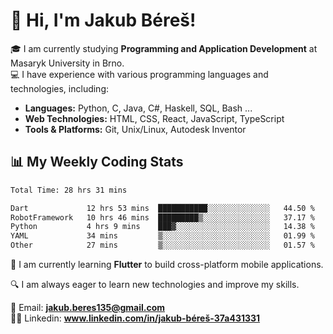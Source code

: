# 👋 Hi, I'm Jakub Béreš!

🎓 I am currently studying **Programming and Application Development** at Masaryk University in Brno.  
💻 I have experience with various programming languages and technologies, including:  
   - **Languages:** Python, C, Java, C#, Haskell, SQL, Bash ...  
   - **Web Technologies:** HTML, CSS, React, JavaScript, TypeScript  
   - **Tools & Platforms:** Git, Unix/Linux, Autodesk Inventor

## 📊 My Weekly Coding Stats
<!--START_SECTION:waka-->

```txt
Total Time: 28 hrs 31 mins

Dart             12 hrs 53 mins  ███████████░░░░░░░░░░░░░░   44.50 %
RobotFramework   10 hrs 46 mins  █████████▒░░░░░░░░░░░░░░░   37.17 %
Python           4 hrs 9 mins    ███▓░░░░░░░░░░░░░░░░░░░░░   14.38 %
YAML             34 mins         ▒░░░░░░░░░░░░░░░░░░░░░░░░   01.99 %
Other            27 mins         ▒░░░░░░░░░░░░░░░░░░░░░░░░   01.57 %
```

<!--END_SECTION:waka-->

🚀 I am currently learning **Flutter** to build cross-platform mobile applications.  

🔍 I am always eager to learn new technologies and improve my skills.  

📩 Email:        **jakub.beres135@gmail.com**  
🧑‍💻 Linkedin:     **www.linkedin.com/in/jakub-béreš-37a431331**


